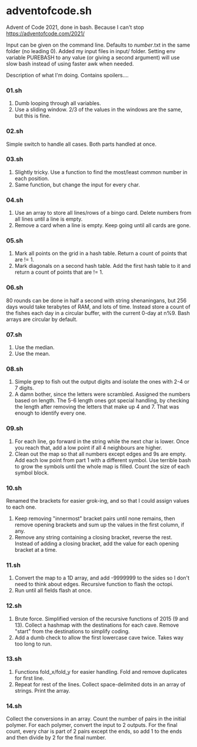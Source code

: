 # adventofcode.sh
Advent of Code 2021, done in bash. Because I can't stop
https://adventofcode.com/2021/

Input can be given on the command line.
Defaults to *number*.txt in the same folder (no leading 0).
Added my input files in input/ folder.
Setting env variable PUREBASH to any value (or giving a second argument) will use slow bash instead of using faster awk when needed.

Description of what I'm doing. Contains spoilers....

### 01.sh
 1. Dumb looping through all variables.
 2. Use a sliding window. 2/3 of the values in the windows are the same, but this is fine.

### 02.sh
 Simple switch to handle all cases. Both parts handled at once.

### 03.sh
 1. Slightly tricky. Use a function to find the most/least common number in each position.
 2. Same function, but change the input for every char.

### 04.sh
 1. Use an array to store all lines/rows of a bingo card. Delete numbers from all lines until a line is empty.
 2. Remove a card when a line is empty. Keep going until all cards are gone.

### 05.sh
 1. Mark all points on the grid in a hash table. Return a count of points that are != 1.
 2. Mark diagonals on a second hash table. Add the first hash table to it and return a count of points that are != 1.

### 06.sh
 80 rounds can be done in half a second with string shenaningans, but 256 days would take terabytes of RAM, and lots of time.
 Instead store a count of the fishes each day in a circular buffer, with the current 0-day at n%9. Bash arrays are circular by default.

### 07.sh
 1. Use the median.
 2. Use the mean.

### 08.sh
 1. Simple grep to fish out the output digits and isolate the ones with 2-4 or 7 digits.
 2. A damn bother, since the letters were scrambled. Assigned the numbers based on length. The 5-6 length ones got special handling, by checking the length after removing the letters that make up 4 and 7. That was enough to identify every one.

### 09.sh
 1. For each line, go forward in the string while the next char is lower. Once you reach that, add a low point if all 4 neighbours are higher.
 2. Clean out the map so that all numbers except edges and 9s are empty. Add each low point from part 1 with a different symbol.
 Use terrible bash to grow the symbols until the whole map is filled. Count the size of each symbol block.

### 10.sh
 Renamed the brackets for easier grok-ing, and so that I could assign values to each one.
 1. Keep removing "innermost" bracket pairs until none remains, then remove opening brackets and sum up the values in the first column, if any.
 2. Remove any string containing a closing bracket, reverse the rest. Instead of adding a closing bracket, add the value for each opening bracket at a time.

### 11.sh
  1. Convert the map to a 1D array, and add -9999999 to the sides so I don\'t need to think about edges. Recursive function to flash the octopi.
  2. Run until all fields flash at once.

### 12.sh
 1. Brute force. Simplified version of the recursive functions of 2015 (9 and 13). Collect a hashmap with the destinations for each cave. Remove "start" from the destinations to simplify coding.
 2. Add a dumb check to allow the first lowercase cave twice. Takes way too long to run.

### 13.sh
 1. Functions fold_x/fold_y for easier handling. Fold and remove duplicates for first line.
 2. Repeat for rest of the lines. Collect space-delimited dots in an array of strings. Print the array.

### 14.sh
 Collect the conversions in an array. Count the number of pairs in the initial polymer. For each polymer, convert the input to 2 outputs.
 For the final count, every char is part of 2 pairs except the ends, so add 1 to the ends and then divide by 2 for the final number.
